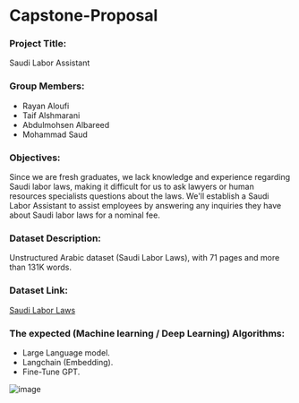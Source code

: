 # Capstone-Proposal

### Project Title:
Saudi Labor Assistant

### Group Members:
- Rayan Aloufi
- Taif Alshmarani
- Abdulmohsen Albareed
- Mohammad Saud

### Objectives:
Since we are fresh graduates, we lack knowledge and experience regarding Saudi labor laws, making it difficult for us to ask lawyers or human resources specialists questions about the laws. We'll establish a Saudi Labor Assistant to assist employees by answering any inquiries they have about Saudi labor laws for a nominal fee.

### Dataset Description:
Unstructured Arabic dataset (Saudi Labor Laws), with 71 pages and more than 131K words.

### Dataset Link:
[Saudi Labor Laws](https://www.hrsd.gov.sa/knowledge-centre/decisions-and-regulations/regulation-and-procedures/319545)

### The expected (Machine learning / Deep Learning) Algorithms:
- Large Language model.
- Langchain (Embedding).
- Fine-Tune GPT.

![image](https://github.com/RynHb/Capstone-Proposal/assets/62115163/3ef699a3-ad7c-4d3f-aa39-badab3bf11a1)
